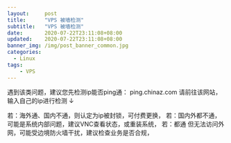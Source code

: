 ```yaml
---
layout:     post
title:      "VPS 被墙检测"
subtitle:   "VPS 被墙检测"
date:       2020-07-22T23:11:08+08:00
updated:    2020-07-22T23:11:08+08:00
banner_img: /img/post_banner_common.jpg
categories:
  - Linux
tags:
    - VPS
---
```


遇到该类问题，建议您先检测ip能否ping通：
ping.chinaz.com 请前往该网站，输入自己的ip进行检测 ↓

若：海外通、国内不通，则认定为ip被封锁，可付费更换，
若：国内外都不通，可能是系统内部问题，建议VNC查看状态，或重装系统，
若：都通 但无法访问外网，可能受边境防火墙干扰，建议检查业务是否合规，